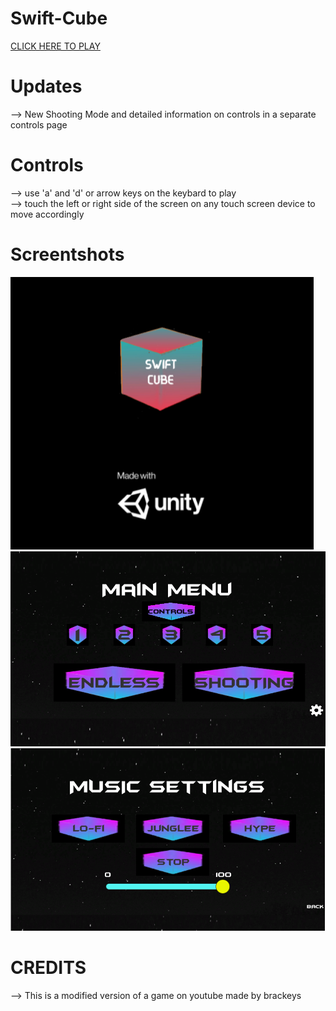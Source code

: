 # Swift-Cube

[CLICK HERE TO PLAY](https://brainnotfoundexception.github.io/Swift-Cube/)


# Updates
--> New Shooting Mode and detailed information on controls in a separate controls page                   

# Controls
--> use 'a' and 'd' or arrow keys on the keybard to play                                  
--> touch the left or right side of the screen on any touch screen device to move accordingly

# Screentshots

![LoadingScreen](https://github.com/BrainNotFoundException/Swift-Cube/blob/main/TemplateData/DeepinScreenshot_select-area_20201210110837.png?raw=true)    
![MainMenu](https://github.com/BrainNotFoundException/Swift-Cube/blob/main/TemplateData/Capture.PNG?raw=true)     
![MusicSettings](https://github.com/BrainNotFoundException/Swift-Cube/blob/main/TemplateData/image_2020-12-26_145940.png?raw=true)      

# CREDITS
--> This is a modified version of a game on youtube made by brackeys
